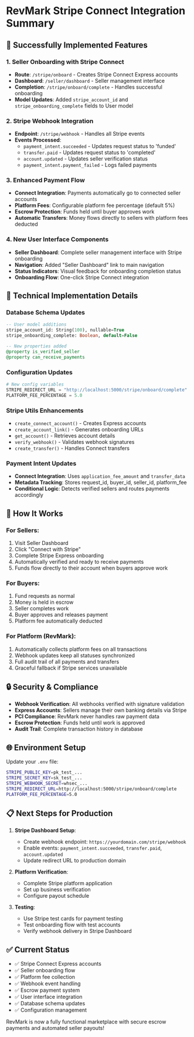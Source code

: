 # RevMark Stripe Connect Integration Summary

## 🎉 Successfully Implemented Features

### 1. Seller Onboarding with Stripe Connect
- **Route**: `/stripe/onboard` - Creates Stripe Connect Express accounts
- **Dashboard**: `/seller/dashboard` - Seller management interface
- **Completion**: `/stripe/onboard/complete` - Handles successful onboarding
- **Model Updates**: Added `stripe_account_id` and `stripe_onboarding_complete` fields to User model

### 2. Stripe Webhook Integration
- **Endpoint**: `/stripe/webhook` - Handles all Stripe events
- **Events Processed**:
  - `payment_intent.succeeded` - Updates request status to 'funded'
  - `transfer.paid` - Updates request status to 'completed'
  - `account.updated` - Updates seller verification status
  - `payment_intent.payment_failed` - Logs failed payments

### 3. Enhanced Payment Flow
- **Connect Integration**: Payments automatically go to connected seller accounts
- **Platform Fees**: Configurable platform fee percentage (default 5%)
- **Escrow Protection**: Funds held until buyer approves work
- **Automatic Transfers**: Money flows directly to sellers with platform fees deducted

### 4. New User Interface Components
- **Seller Dashboard**: Complete seller management interface with Stripe onboarding
- **Navigation**: Added "Seller Dashboard" link to main navigation
- **Status Indicators**: Visual feedback for onboarding completion status
- **Onboarding Flow**: One-click Stripe Connect integration

## 🔧 Technical Implementation Details

### Database Schema Updates
```sql
-- User model additions
stripe_account_id: String(100), nullable=True
stripe_onboarding_complete: Boolean, default=False

-- New properties added
@property is_verified_seller
@property can_receive_payments
```

### Configuration Updates
```python
# New config variables
STRIPE_REDIRECT_URL = "http://localhost:5000/stripe/onboard/complete"
PLATFORM_FEE_PERCENTAGE = 5.0
```

### Stripe Utils Enhancements
- `create_connect_account()` - Creates Express accounts
- `create_account_link()` - Generates onboarding URLs
- `get_account()` - Retrieves account details
- `verify_webhook()` - Validates webhook signatures
- `create_transfer()` - Handles Connect transfers

### Payment Intent Updates
- **Connect Integration**: Uses `application_fee_amount` and `transfer_data`
- **Metadata Tracking**: Stores request_id, buyer_id, seller_id, platform_fee
- **Conditional Logic**: Detects verified sellers and routes payments accordingly

## 🚀 How It Works

### For Sellers:
1. Visit Seller Dashboard
2. Click "Connect with Stripe"
3. Complete Stripe Express onboarding
4. Automatically verified and ready to receive payments
5. Funds flow directly to their account when buyers approve work

### For Buyers:
1. Fund requests as normal
2. Money is held in escrow
3. Seller completes work
4. Buyer approves and releases payment
5. Platform fee automatically deducted

### For Platform (RevMark):
1. Automatically collects platform fees on all transactions
2. Webhook updates keep all statuses synchronized
3. Full audit trail of all payments and transfers
4. Graceful fallback if Stripe services unavailable

## 🔒 Security & Compliance

- **Webhook Verification**: All webhooks verified with signature validation
- **Express Accounts**: Sellers manage their own banking details via Stripe
- **PCI Compliance**: RevMark never handles raw payment data
- **Escrow Protection**: Funds held until work is approved
- **Audit Trail**: Complete transaction history in database

## 🌐 Environment Setup

Update your `.env` file:
```bash
STRIPE_PUBLIC_KEY=pk_test_...
STRIPE_SECRET_KEY=sk_test_...
STRIPE_WEBHOOK_SECRET=whsec_...
STRIPE_REDIRECT_URL=http://localhost:5000/stripe/onboard/complete
PLATFORM_FEE_PERCENTAGE=5.0
```

## 📋 Next Steps for Production

1. **Stripe Dashboard Setup**:
   - Create webhook endpoint: `https://yourdomain.com/stripe/webhook`
   - Enable events: `payment_intent.succeeded`, `transfer.paid`, `account.updated`
   - Update redirect URL to production domain

2. **Platform Verification**:
   - Complete Stripe platform application
   - Set up business verification
   - Configure payout schedule

3. **Testing**:
   - Use Stripe test cards for payment testing
   - Test onboarding flow with test accounts
   - Verify webhook delivery in Stripe Dashboard

## ✅ Current Status

- ✅ Stripe Connect Express accounts
- ✅ Seller onboarding flow
- ✅ Platform fee collection
- ✅ Webhook event handling
- ✅ Escrow payment system
- ✅ User interface integration
- ✅ Database schema updates
- ✅ Configuration management

RevMark is now a fully functional marketplace with secure escrow payments and automated seller payouts!